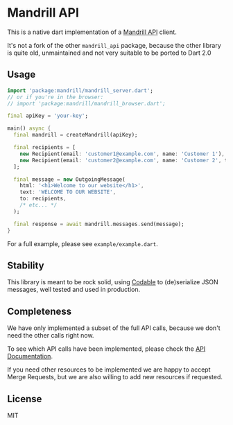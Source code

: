 # Mandrill API

This is a native dart implementation of a [Mandrill API](https://mandrillapp.com/api/docs/) client.

It's not a fork of the other `mandrill_api` package, because the other library is quite old, unmaintained
and not very suitable to be ported to Dart 2.0

## Usage

```dart
import 'package:mandrill/mandrill_server.dart';
// or if you're in the browser:
// import 'package:mandrill/mandrill_browser.dart';

final apiKey = 'your-key';

main() async {
  final mandrill = createMandrill(apiKey);

  final recipients = [
    new Recipient(email: 'customer1@example.com', name: 'Customer 1'),
    new Recipient(email: 'customer2@example.com', name: 'Customer 2', type: RecipientType.bcc),
  ];

  final message = new OutgoingMessage(
    html: '<h1>Welcome to our website</h1>',
    text: 'WELCOME TO OUR WEBSITE',
    to: recipients,
    /* etc... */
  );

  final response = await mandrill.messages.send(message);
}
```

For a full example, please see `example/example.dart`.


## Stability

This library is meant to be rock solid, using [Codable](https://pub.dartlang.org/packages/codable) to
(de)serialize JSON messages, well tested and used in production.

## Completeness

We have only implemented a subset of the full API calls, because we don't need the other calls right now.

To see which API calls have been implemented, please check the
[API Documentation](https://pub.dartlang.org/documentation/mandrill/latest/).

If you need other resources to be implemented we are happy to accept Merge Requests, but we are also willing to
add new resources if requested.

## License

MIT